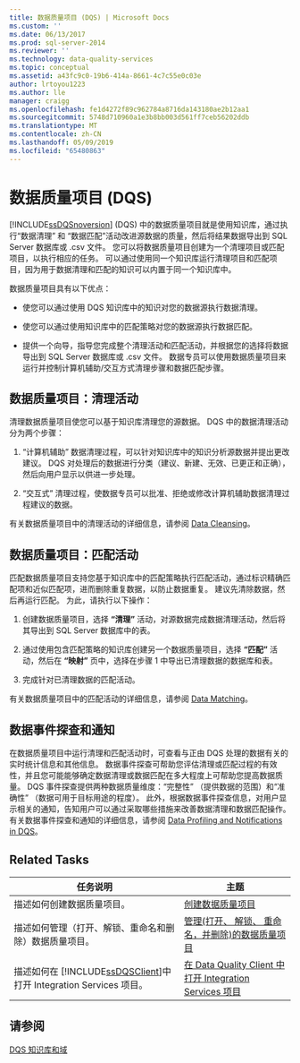 ```yaml
---
title: 数据质量项目 (DQS) | Microsoft Docs
ms.custom: ''
ms.date: 06/13/2017
ms.prod: sql-server-2014
ms.reviewer: ''
ms.technology: data-quality-services
ms.topic: conceptual
ms.assetid: a43fc9c0-19b6-414a-8661-4c7c55e0c03e
author: lrtoyou1223
ms.author: lle
manager: craigg
ms.openlocfilehash: fe1d4272f89c962784a8716da143180ae2b12aa1
ms.sourcegitcommit: 5748d710960a1e3b8bb003d561ff7ceb56202ddb
ms.translationtype: MT
ms.contentlocale: zh-CN
ms.lasthandoff: 05/09/2019
ms.locfileid: "65480863"
---
```

# <a name="data-quality-projects-dqs"></a>数据质量项目 (DQS)
  [!INCLUDE[ssDQSnoversion](../includes/ssdqsnoversion-md.md)] (DQS) 中的数据质量项目就是使用知识库，通过执行“数据清理”  和  “数据匹配”活动改进源数据的质量，然后将结果数据导出到 SQL Server 数据库或 .csv 文件。 您可以将数据质量项目创建为一个清理项目或匹配项目，以执行相应的任务。 可以通过使用同一个知识库运行清理项目和匹配项目，因为用于数据清理和匹配的知识可以内置于同一个知识库中。  
  
 数据质量项目具有以下优点：  
  
-   使您可以通过使用 DQS 知识库中的知识对您的数据源执行数据清理。  
  
-   使您可以通过使用知识库中的匹配策略对您的数据源执行数据匹配。  
  
-   提供一个向导，指导您完成整个清理活动和匹配活动，并根据您的选择将数据导出到 SQL Server 数据库或 .csv 文件。 数据专员可以使用数据质量项目来运行并控制计算机辅助/交互方式清理步骤和数据匹配步骤。  
  
##  <a name="Cleansing"></a>数据质量项目：清理活动  
 清理数据质量项目使您可以基于知识库清理您的源数据。 DQS 中的数据清理活动分为两个步骤：  
  
1.  “计算机辅助”  数据清理过程，可以针对知识库中的知识分析源数据并提出更改建议。 DQS 对处理后的数据进行分类（建议、新建、无效、已更正和正确），然后向用户显示以供进一步处理。  
  
2.  “交互式”  清理过程，使数据专员可以批准、拒绝或修改计算机辅助数据清理过程建议的数据。  
  
 有关数据质量项目中的清理活动的详细信息，请参阅 [Data Cleansing](../../2014/data-quality-services/data-cleansing.md)。  
  
##  <a name="Matching"></a>数据质量项目：匹配活动  
 匹配数据质量项目支持您基于知识库中的匹配策略执行匹配活动，通过标识精确匹配项和近似匹配项，进而删除重复数据，以防止数据重复。 建议先清除数据，然后再运行匹配。 为此，请执行以下操作：  
  
1.  创建数据质量项目，选择 **“清理”** 活动，对源数据完成数据清理活动，然后将其导出到 SQL Server 数据库中的表。  
  
2.  通过使用包含匹配策略的知识库创建另一个数据质量项目，选择 **“匹配”** 活动，然后在 **“映射”** 页中，选择在步骤 1 中导出已清理数据的数据库和表。  
  
3.  完成针对已清理数据的匹配活动。  
  
 有关数据质量项目中的匹配活动的详细信息，请参阅 [Data Matching](../../2014/data-quality-services/data-matching.md)。  
  
##  <a name="ProfilingNotification"></a> 数据事件探查和通知  
 在数据质量项目中运行清理和匹配活动时，可查看与正由 DQS 处理的数据有关的实时统计信息和其他信息。 数据事件探查可帮助您评估清理或匹配过程的有效性，并且您可能能够确定数据清理或数据匹配在多大程度上可帮助您提高数据质量。 DQS 事件探查提供两种数据质量维度：“完整性”  （提供数据的范围）和“准确性”  （数据可用于目标用途的程度）。 此外，根据数据事件探查信息，对用户显示相关的通知，告知用户可以通过采取哪些措施来改善数据清理和数据匹配操作。 有关数据事件探查和通知的详细信息，请参阅 [Data Profiling and Notifications in DQS](../../2014/data-quality-services/data-profiling-and-notifications-in-dqs.md)。  
  
## <a name="related-tasks"></a>Related Tasks  
  
|任务说明|主题|  
|----------------------|-----------|  
|描述如何创建数据质量项目。|[创建数据质量项目](../../2014/data-quality-services/create-a-data-quality-project.md)|  
|描述如何管理（打开、解锁、重命名和删除）数据质量项目。|[管理&#40;打开、 解锁、 重命名，并删除&#41;的数据质量项目](../../2014/data-quality-services/manage-open-unlock-rename-and-delete-a-data-quality-project.md)|  
|描述如何在 [!INCLUDE[ssDQSClient](../includes/ssdqsclient-md.md)]中打开 Integration Services 项目。|[在 Data Quality Client 中打开 Integration Services 项目](../../2014/data-quality-services/open-integration-services-projects-in-data-quality-client.md)|  
  
## <a name="see-also"></a>请参阅  
 [DQS 知识库和域](../../2014/data-quality-services/dqs-knowledge-bases-and-domains.md)  
  
  
